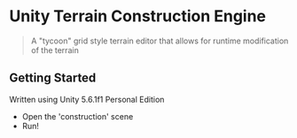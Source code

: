 # Unity Terrain Construction Engine

> A "tycoon" grid style terrain editor that allows for runtime modification of the terrain

## Getting Started

Written using Unity 5.6.1f1 Personal Edition

* Open the 'construction' scene
* Run!

